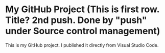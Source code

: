 # My GitHub Project (This is first row. Title? 2nd push. Done by "push"  under Source control management)

This is my GitHub project. I published it directly from Visual Studio Code.